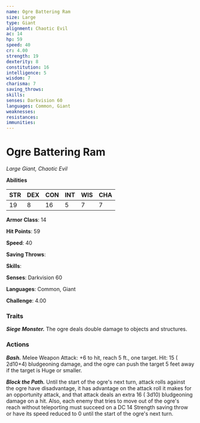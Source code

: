```yaml
---
name: Ogre Battering Ram
size: Large
type: Giant
alignment: Chaotic Evil
ac: 14
hp: 59
speed: 40
cr: 4.00
strength: 19
dexterity: 8
constitution: 16
intelligence: 5
wisdom: 7
charisma: 7
saving_throws: 
skills: 
senses: Darkvision 60
languages: Common, Giant
weaknesses:
resistances:
immunities:
---
```


# Ogre Battering Ram

*Large Giant, Chaotic Evil*

**Abilities**

| STR | DEX | CON | INT | WIS | CHA |
| --- | --- | --- | --- | --- | --- |
| 19 | 8 | 16 | 5 | 7 | 7 |

**Armor Class**: 14

**Hit Points**: 59

**Speed**: 40

**Saving Throws**: 

**Skills**: 

**Senses**: Darkvision 60

**Languages**: Common, Giant

**Challenge**: 4.00


### Traits
***Siege Monster.*** The ogre deals double damage to objects and structures.


### Actions
***Bash.*** Melee Weapon Attack:  +6 to hit, reach 5 ft., one target. Hit: 15 ( 2d10+4) bludgeoning damage, and the ogre can push the target 5 feet away if the target is Huge or smaller.

***Block the Path.*** Until the start of the ogre's next turn, attack rolls against the ogre have disadvantage, it has advantage on the attack roll it makes for an opportunity attack, and that attack deals an extra 16 ( 3d10) bludgeoning damage on a hit. Also, each enemy that tries to move out of the ogre's reach without teleporting must succeed on a DC 14 Strength saving throw or have its speed reduced to 0 until the start of the ogre's next turn.

